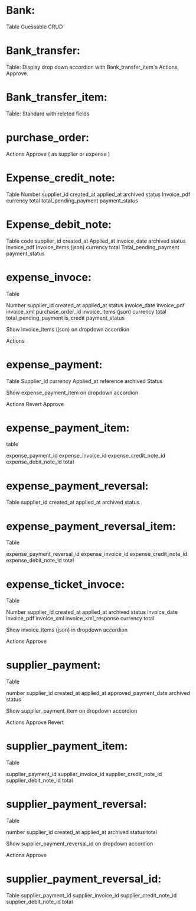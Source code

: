 # Bank:

Table
Guessable CRUD

# Bank_transfer:

Table: Display drop down accordion with Bank_transfer_item's
Actions
Approve

# Bank_transfer_item:

Table: Standard with releted fields

# purchase_order:

Actions
Approve ( as supplier or expense )

# Expense_credit_note:

Table
Number
supplier_id
created_at
applied_at
archived
status
Invoice_pdf
currency
total
total_pending_payment
payment_status

# Expense_debit_note:

Table
code
supplier_id
created_at
Applied_at
invoice_date
archived
status
Invoice_pdf
Invoice_items (json)
currency
total
Total_pending_payment
payment_status

# expense_invoce:

Table

Number
supplier_id
created_at
applied_at
status
invoice_date
invoice_pdf
invoice_xml
purchase_order_id
invoice_items (json)
currency
total
total_pending_payment
is_credit
payment_status

Show invoice_items (json) on dropdown accordion

Actions

# expense_payment:

Table
Supplier_id
currency
Applied_at
reference
archived
Status

Show expense_payment_item on dropdown accordion

Actions
Revert
Approve

# expense_payment_item:

table

expense_payment_id
expense_invoice_id
expense_credit_note_id
expense_debit_note_id
total

# expense_payment_reversal:

Table
supplier_id
created_at
applied_at
archived
status

# expense_payment_reversal_item:

Table

expense_payment_reversal_id
expense_invoice_id
expense_credit_note_id
expense_debit_note_id
total

# expense_ticket_invoce:

Table

Number
supplier_id
created_at
applied_at
archived
status
invoice_date
invoice_pdf
invoice_xml
invoice_xml_response
currency
total

Show invoice_items (json) in dropdown accordion

Actions
Approve

# supplier_payment:

Table

number
supplier_id
created_at
applied_at
approved_payment_date
archived
status

Show supplier_payment_item on dropdown accordion

Actions
Approve
Revert

# supplier_payment_item:

Table

supplier_payment_id
supplier_invoice_id
supplier_credit_note_id
supplier_debit_note_id
total

# supplier_payment_reversal:

Table

number
supplier_id
created_at
applied_at
archived
status
total

Show supplier_payment_reversal_id on dropdown accordion

Actions
Approve

# supplier_payment_reversal_id:

Table
supplier_payment_id
supplier_invoice_id
supplier_credit_note_id
supplier_debit_note_id
total

